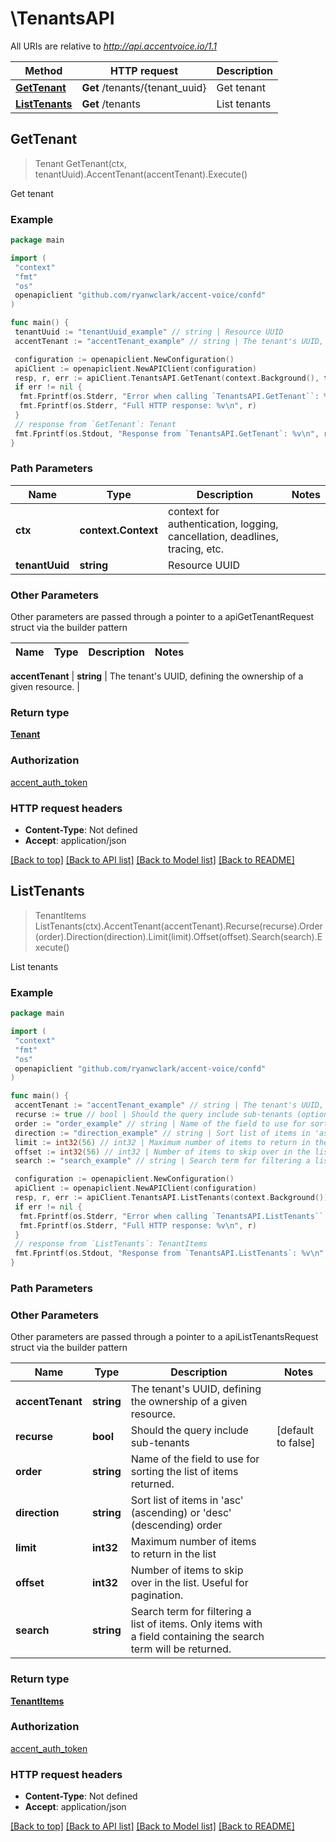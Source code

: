 # \TenantsAPI

All URIs are relative to *<http://api.accentvoice.io/1.1>*

Method | HTTP request | Description
------------- | ------------- | -------------
[**GetTenant**](TenantsAPI.md#GetTenant) | **Get** /tenants/{tenant_uuid} | Get tenant
[**ListTenants**](TenantsAPI.md#ListTenants) | **Get** /tenants | List tenants

## GetTenant

> Tenant GetTenant(ctx, tenantUuid).AccentTenant(accentTenant).Execute()

Get tenant

### Example

```go
package main

import (
 "context"
 "fmt"
 "os"
 openapiclient "github.com/ryanwclark/accent-voice/confd"
)

func main() {
 tenantUuid := "tenantUuid_example" // string | Resource UUID
 accentTenant := "accentTenant_example" // string | The tenant's UUID, defining the ownership of a given resource. (optional)

 configuration := openapiclient.NewConfiguration()
 apiClient := openapiclient.NewAPIClient(configuration)
 resp, r, err := apiClient.TenantsAPI.GetTenant(context.Background(), tenantUuid).AccentTenant(accentTenant).Execute()
 if err != nil {
  fmt.Fprintf(os.Stderr, "Error when calling `TenantsAPI.GetTenant``: %v\n", err)
  fmt.Fprintf(os.Stderr, "Full HTTP response: %v\n", r)
 }
 // response from `GetTenant`: Tenant
 fmt.Fprintf(os.Stdout, "Response from `TenantsAPI.GetTenant`: %v\n", resp)
}
```

### Path Parameters

Name | Type | Description  | Notes
------------- | ------------- | ------------- | -------------
**ctx** | **context.Context** | context for authentication, logging, cancellation, deadlines, tracing, etc.
**tenantUuid** | **string** | Resource UUID |

### Other Parameters

Other parameters are passed through a pointer to a apiGetTenantRequest struct via the builder pattern

Name | Type | Description  | Notes
------------- | ------------- | ------------- | -------------

 **accentTenant** | **string** | The tenant&#39;s UUID, defining the ownership of a given resource. |

### Return type

[**Tenant**](Tenant.md)

### Authorization

[accent_auth_token](../README.md#accent_auth_token)

### HTTP request headers

- **Content-Type**: Not defined
- **Accept**: application/json

[[Back to top]](#) [[Back to API list]](../README.md#documentation-for-api-endpoints)
[[Back to Model list]](../README.md#documentation-for-models)
[[Back to README]](../README.md)

## ListTenants

> TenantItems ListTenants(ctx).AccentTenant(accentTenant).Recurse(recurse).Order(order).Direction(direction).Limit(limit).Offset(offset).Search(search).Execute()

List tenants

### Example

```go
package main

import (
 "context"
 "fmt"
 "os"
 openapiclient "github.com/ryanwclark/accent-voice/confd"
)

func main() {
 accentTenant := "accentTenant_example" // string | The tenant's UUID, defining the ownership of a given resource. (optional)
 recurse := true // bool | Should the query include sub-tenants (optional) (default to false)
 order := "order_example" // string | Name of the field to use for sorting the list of items returned. (optional)
 direction := "direction_example" // string | Sort list of items in 'asc' (ascending) or 'desc' (descending) order (optional)
 limit := int32(56) // int32 | Maximum number of items to return in the list (optional)
 offset := int32(56) // int32 | Number of items to skip over in the list. Useful for pagination. (optional)
 search := "search_example" // string | Search term for filtering a list of items. Only items with a field containing the search term will be returned. (optional)

 configuration := openapiclient.NewConfiguration()
 apiClient := openapiclient.NewAPIClient(configuration)
 resp, r, err := apiClient.TenantsAPI.ListTenants(context.Background()).AccentTenant(accentTenant).Recurse(recurse).Order(order).Direction(direction).Limit(limit).Offset(offset).Search(search).Execute()
 if err != nil {
  fmt.Fprintf(os.Stderr, "Error when calling `TenantsAPI.ListTenants``: %v\n", err)
  fmt.Fprintf(os.Stderr, "Full HTTP response: %v\n", r)
 }
 // response from `ListTenants`: TenantItems
 fmt.Fprintf(os.Stdout, "Response from `TenantsAPI.ListTenants`: %v\n", resp)
}
```

### Path Parameters

### Other Parameters

Other parameters are passed through a pointer to a apiListTenantsRequest struct via the builder pattern

Name | Type | Description  | Notes
------------- | ------------- | ------------- | -------------
 **accentTenant** | **string** | The tenant&#39;s UUID, defining the ownership of a given resource. |
 **recurse** | **bool** | Should the query include sub-tenants | [default to false]
 **order** | **string** | Name of the field to use for sorting the list of items returned. |
 **direction** | **string** | Sort list of items in &#39;asc&#39; (ascending) or &#39;desc&#39; (descending) order |
 **limit** | **int32** | Maximum number of items to return in the list |
 **offset** | **int32** | Number of items to skip over in the list. Useful for pagination. |
 **search** | **string** | Search term for filtering a list of items. Only items with a field containing the search term will be returned. |

### Return type

[**TenantItems**](TenantItems.md)

### Authorization

[accent_auth_token](../README.md#accent_auth_token)

### HTTP request headers

- **Content-Type**: Not defined
- **Accept**: application/json

[[Back to top]](#) [[Back to API list]](../README.md#documentation-for-api-endpoints)
[[Back to Model list]](../README.md#documentation-for-models)
[[Back to README]](../README.md)
